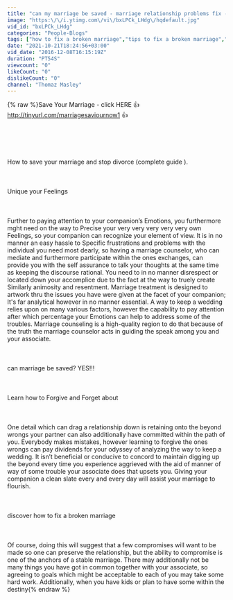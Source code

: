 ```yaml
---
title: "can my marriage be saved - marriage relationship problems fix - how to save a marriage new"
image: "https:\/\/i.ytimg.com\/vi\/bxLPCk_LHdg\/hqdefault.jpg"
vid_id: "bxLPCk_LHdg"
categories: "People-Blogs"
tags: ["how to fix a broken marriage","tips to fix a broken marriage","how to fix a broken marriage after lying"]
date: "2021-10-21T18:24:56+03:00"
vid_date: "2016-12-08T16:15:19Z"
duration: "PT54S"
viewcount: "0"
likeCount: "0"
dislikeCount: "0"
channel: "Thomaz Masley"
---
```

{% raw %}Save Your Marriage - click HERE 👍  <a rel="nofollow" target="blank" href="http://tinyurl.com/marriagesaviournow1">http://tinyurl.com/marriagesaviournow1</a>  👍<br /><br /> <br /><br /><br /><br />How to save your marriage and stop divorce (complete guide ).<br /><br /><br /><br />Unique your Feelings<br /><br /><br /><br />Further to paying attention to your companion’s Emotions, you furthermore mght need on the way to Precise your very very very very very own Feelings, so your companion can recognize your element of view. It is in no manner an easy hassle to Specific frustrations and problems with the individual you need most dearly, so having a marriage counselor, who can mediate and furthermore participate within the ones exchanges, can provide you with the self assurance to talk your thoughts at the same time as keeping the discourse rational. You need to in no manner disrespect or located down your accomplice due to the fact at the way to truely create Similarly animosity and resentment. Marriage treatment is designed to artwork thru the issues you have were given at the facet of your companion; It's far analytical however in no manner essential. A way to keep a wedding relies upon on many various factors, however the capability to pay attention after which percentage your Emotions can help to address some of the troubles. Marriage counseling is a high-quality region to do that because of the truth the marriage counselor acts in guiding the speak among you and your associate.<br /><br /><br /><br />can marriage be saved? YES!!!<br /><br /><br /><br />Learn how to Forgive and Forget about<br /><br /><br /><br />One detail which can drag a relationship down is retaining onto the beyond wrongs your partner can also additionally have committed within the path of you. Everybody makes mistakes, however learning to forgive the ones wrongs can pay dividends for your odyssey of analyzing the way to keep a wedding. It isn’t beneficial or conducive to concord to maintain digging up the beyond every time you experience aggrieved with the aid of manner of way of some trouble your associate does that upsets you. Giving your companion a clean slate every and every day will assist your marriage to flourish.<br /><br /><br /><br />discover how to fix a broken marriage<br /><br /><br /><br />Of course, doing this will suggest that a few compromises will want to be made so one can preserve the relationship, but the ability to compromise is one of the anchors of a stable marriage. There may additionally not be many things you have got in common together with your associate, so agreeing to goals which might be acceptable to each of you may take some hard work. Additionally, when you have kids or plan to have some within the destiny{% endraw %}
